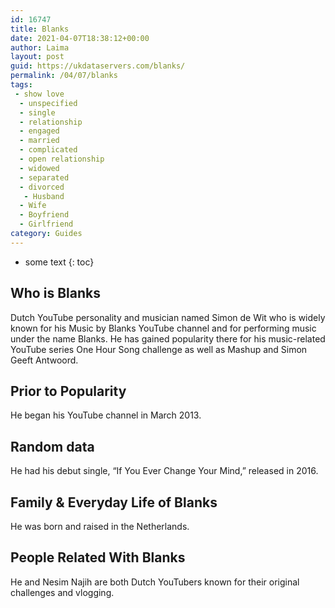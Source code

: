 ```yaml
---
id: 16747
title: Blanks
date: 2021-04-07T18:38:12+00:00
author: Laima
layout: post
guid: https://ukdataservers.com/blanks/
permalink: /04/07/blanks
tags:
 - show love
  - unspecified
  - single
  - relationship
  - engaged
  - married
  - complicated
  - open relationship
  - widowed
  - separated
  - divorced
   - Husband
  - Wife
  - Boyfriend
  - Girlfriend
category: Guides
---
```


* some text
{: toc}


## Who is Blanks
                  
                  
                  
Dutch YouTube personality and musician named Simon de Wit who is widely known for his Music by Blanks YouTube channel and for performing music under the name Blanks. He has gained popularity there for his music-related YouTube series One Hour Song challenge as well as Mashup and Simon Geeft Antwoord. 
                  
              
            
              
            
                
                
                
## Prior to Popularity
                  
                  
                  
He began his YouTube channel in March 2013. 
                  
              
            
              
            
                
                
                
## Random data
                  
                  
                  
He had his debut single, &#8220;If You Ever Change Your Mind,&#8221; released in 2016. 
                  
              
            
              
            
                
                
                
## Family & Everyday Life of Blanks
                  
                  
                  
He was born and raised in the Netherlands. 
                  
              
            
              
            
                
                
                
## People Related With Blanks
                  
                  
                  
He and Nesim Najih are both Dutch YouTubers known for their original challenges and vlogging. 
                  
              
            
              
            
                
              
            
              
              
            
            
              
            
          
          
          